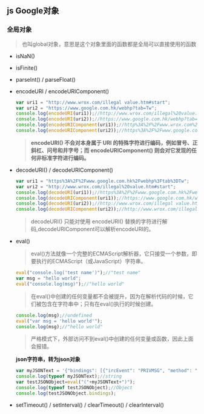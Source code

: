 ## js Google对象

### 全局对象

> 也叫global对象，意思是这个对象里面的函数都是全局可以直接使用的函数

- isNaN()

- isFinite()

- parseInt() / parseFloat()

- encodeURI / encodeURIComponent()

  ```js
  var uri1 = "http://www.wrox.com/illegal value.htm#start";
  var uri2 = "https://www.google.com.hk/webhp?tab=Tw";
  console.log(encodeURI(uri1));//http://www.wrox.com/illegal%20value.htm#start
  console.log(encodeURI(uri2));//https://www.google.com.hk/webhp?tab=Tw
  console.log(encodeURIComponent(uri1));//http%3A%2F%2Fwww.wrox.com%2Fillegal%20value.htm%23start
  console.log(encodeURIComponent(uri2));//https%3A%2F%2Fwww.google.com.hk%2Fwebhp%3Ftab%3DTw
  ```

  > **encodeURI() 不会对本身属于 URI 的特殊字符进行编码，例如冒号、正斜杠、问号和井字号；而 encodeURIComponent() 则会对它发现的任何非标准字符进行编码。**

- decodeURI() / decodeURIComponent()

  ```js
  var uri1 = "https%3A%2F%2Fwww.google.com.hk%2Fwebhp%3Ftab%3DTw";
  var uri2 = "http://www.wrox.com/illegal%20value.htm#start";
  console.log(decodeURI(uri1));//https%3A%2F%2Fwww.google.com.hk%2Fwebhp%3Ftab%3DTw
  console.log(decodeURIComponent(uri1));//https://www.google.com.hk/webhp?tab=Tw
  console.log(decodeURI(uri2));//http://www.wrox.com/illegal value.htm#start
  console.log(decodeURIComponent(uri2));//http://www.wrox.com/illegal value.htm#start
  ```

  > decodeURI() 只能对使用 encodeURI() 替换的字符进行解码,decodeURIComponent可以解析encodeURI的。

- eval()

  > eval()方法就像一个完整的ECMAScript解析器，它只接受一个参数，即要执行的ECMAScript（或JavaScript）字符串。

  ```js
  eval("console.log('test name')");//"test name"
  var msg = "hello world";
  eval("console.log(msg)");//"hello world"
  ```

  > 在eval()中创建的任何变量都不会被提升，因为在解析代码的时候，它们被包含在字符串中；只有在eval()执行的时候创建。

  ```js
  console.log(msg);//undefined
  eval("var msg = 'hello world'");
  console.log(msg);//"hello world"
  ```

  > 严格模式下，外部访问不到eval()中创建的任何变量或函数，因此上面会报错。

  **json字符串，转为json对象**

  ```js
  var myJSONText = '{"bindings": [{"ircEvent": "PRIVMSG", "method": "newURI", "regex": "^http://.*"},{"ircEvent": "PRIVMSG", "method": "deleteURI", "regex": "^delete.*"},{"ircEvent": "PRIVMSG", "method": "randomURI", "regex": "^random.*"}]}';
  console.log(typeof myJSONText);//string
  var testJSONObject=eval("("+myJSONText+")");
  console.log(typeof testJSONObject);//Object
  console.log(testJSONObject.bindings);
  ```

  

- setTimeout() / setInterval() / clearTimeout() / clearInterval()

